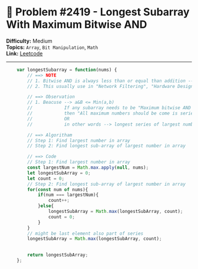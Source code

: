 # 🧩 Problem #2419 - Longest Subarray With Maximum Bitwise AND

**Difficulty:** Medium  
**Topics:**  `Array`, `Bit Manipulation`, `Math`  
**Link:** [Leetcode](https://leetcode.com/problems/longest-subarray-with-maximum-bitwise-and/description/?envType=daily-question&envId=2025-07-30)

---

```javascript []
    var longestSubarray = function(nums) {
        // ==> NOTE
        // 1. Bitwise AND is always less than or equal than addition --> a&B <= Min(a,b)
        // 2. This usually use in "Network Filtering", "Hardware Design" and "Cryptophraphy"

        // ==> Observation
        // 1. Beacuse --> a&B <= Min(a,b)  
        //            If any subarray needs to be "Maximum bitwise AND subarray" 
        //            then "All maximum numbers should be come is series in array"
        //            OR
        //            in other words --> longest series of largest number in array is answer

        // ==> Algoritham
        // Step 1: Find largest number in array
        // Step 2: Find longest sub-array of largest number in array

        // ==> Code
        // Step 1: Find largest number in array
        const largestNum = Math.max.apply(null, nums);
        let longestSubArray = 0;
        let count = 0;
        // Step 2: Find longest sub-array of largest number in array
        for(const num of nums){
            if(num === largestNum){
                count++;
            }else{
                longestSubArray = Math.max(longestSubArray, count);
                count = 0;
            }
        }
        // might be last element also part of series
        longestSubArray = Math.max(longestSubArray, count);

        
        return longestSubArray;
    };
```